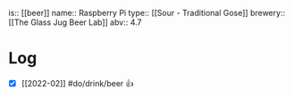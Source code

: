 is:: [[beer]]
name:: Raspberry Pi
type:: [[Sour - Traditional Gose]]
brewery:: [[The Glass Jug Beer Lab]]
abv:: 4.7

# Log
- [x] [[2022-02]] #do/drink/beer 👍
